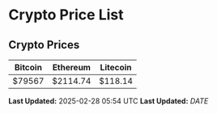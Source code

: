 # Crypto Price List

## Crypto Prices
| Bitcoin | Ethereum | Litecoin |
| ------- | -------- | -------- |
| $79567 | $2114.74 | $118.14 |
**Last Updated:** 2025-02-28 05:54 UTC
**Last Updated:** $DATE$
